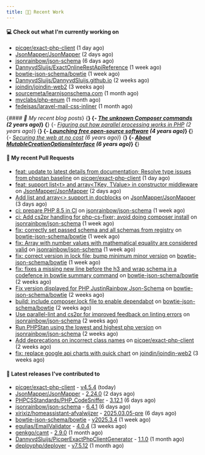 ```yaml
---
title: 👨‍💻 Recent Work
---
```


#### 💻 Check out what I'm currently working on

- [picqer/exact-php-client](https://github.com/picqer/exact-php-client) (1 day ago)
- [JsonMapper/JsonMapper](https://github.com/JsonMapper/JsonMapper) (2 days ago)
- [jsonrainbow/json-schema](https://github.com/jsonrainbow/json-schema) (6 days ago)
- [DannyvdSluijs/ExactOnlineRestApiReference](https://github.com/DannyvdSluijs/ExactOnlineRestApiReference) (1 week ago)
- [bowtie-json-schema/bowtie](https://github.com/bowtie-json-schema/bowtie) (1 week ago)
- [DannyvdSluijs/DannyvdSluijs.github.io](https://github.com/DannyvdSluijs/DannyvdSluijs.github.io) (2 weeks ago)
- [joindin/joindin-web2](https://github.com/joindin/joindin-web2) (3 weeks ago)
- [sourcemeta/learnjsonschema.com](https://github.com/sourcemeta/learnjsonschema.com) (1 month ago)
- [myclabs/php-enum](https://github.com/myclabs/php-enum) (1 month ago)
- [fedeisas/laravel-mail-css-inliner](https://github.com/fedeisas/laravel-mail-css-inliner) (1 month ago)


{*#### 📜 My recent blog posts*}
{**}
{*- [The unknown Composer commands](https://www.dannyvandersluijs.nl/posts/2023-08-25-the-unknown-composer-commands.html) (2 years ago)*}
{**}
{*- [Figuring out how parallel processing works in PHP](https://www.dannyvandersluijs.nl/posts/2023-06-21-figuring-out-how-parallel-processing-works-in-php.html) (2 years ago)*}
{**}
{*- [Launching free open-source software](https://www.dannyvandersluijs.nl/posts/2020-07-02-launching-free-open-source-software.html) (4 years ago)*}
{**}
{*- [Securing the web at no cost](https://www.dannyvandersluijs.nl/posts/2019-02-04-securing-the-web-at-no-cost.html) (6 years ago)*}
{**}
{*- [About MutableCreationOptionsInterface](https://www.dannyvandersluijs.nl/posts/2018-10-15-about-mutable-creation-options-interface.html) (6 years ago)*}
{**}

#### 🔨 My recent Pull Requests

- [feat: update to latest details from documentation; Resolve type issues from phpstan baseline](https://github.com/picqer/exact-php-client/pull/680) on [picqer/exact-php-client](https://github.com/picqer/exact-php-client) (1 day ago)
- [feat: support list&lt;t&gt; and array&lt;TKey, TValue&gt; in constructor middleware](https://github.com/JsonMapper/JsonMapper/pull/194) on [JsonMapper/JsonMapper](https://github.com/JsonMapper/JsonMapper) (2 days ago)
- [Add list and array&lt;&gt; support in docblocks](https://github.com/JsonMapper/JsonMapper/pull/193) on [JsonMapper/JsonMapper](https://github.com/JsonMapper/JsonMapper) (3 days ago)
- [ci: prepare PHP 8.5 in CI](https://github.com/jsonrainbow/json-schema/pull/815) on [jsonrainbow/json-schema](https://github.com/jsonrainbow/json-schema) (1 week ago)
- [ci: Add cs2pr handling for php-cs-fixer; avoid doing composer install](https://github.com/jsonrainbow/json-schema/pull/814) on [jsonrainbow/json-schema](https://github.com/jsonrainbow/json-schema) (1 week ago)
- [fix: correctly set passed schema and all schemas from registry](https://github.com/bowtie-json-schema/bowtie/pull/1927) on [bowtie-json-schema/bowtie](https://github.com/bowtie-json-schema/bowtie) (1 week ago)
- [fix: Array with number values with mathematical equality are considered valid](https://github.com/jsonrainbow/json-schema/pull/813) on [jsonrainbow/json-schema](https://github.com/jsonrainbow/json-schema) (1 week ago)
- [fix: correct version in lock file; bump minimum minor version](https://github.com/bowtie-json-schema/bowtie/pull/1921) on [bowtie-json-schema/bowtie](https://github.com/bowtie-json-schema/bowtie) (1 week ago)
- [fix: fixes a missing new line before the h3 and wrap schema in a codefence in bowtie summary command](https://github.com/bowtie-json-schema/bowtie/pull/1918) on [bowtie-json-schema/bowtie](https://github.com/bowtie-json-schema/bowtie) (2 weeks ago)
- [Fix version displayed for PHP JustinRainbow Json-Schema](https://github.com/bowtie-json-schema/bowtie/pull/1917) on [bowtie-json-schema/bowtie](https://github.com/bowtie-json-schema/bowtie) (2 weeks ago)
- [build: include composer.lock file to enable dependabot](https://github.com/bowtie-json-schema/bowtie/pull/1913) on [bowtie-json-schema/bowtie](https://github.com/bowtie-json-schema/bowtie) (2 weeks ago)
- [Use parallel-lint and cs2pr for improved feedback on linting errors](https://github.com/jsonrainbow/json-schema/pull/812) on [jsonrainbow/json-schema](https://github.com/jsonrainbow/json-schema) (2 weeks ago)
- [Run PHPStan using the lowest and highest php version](https://github.com/jsonrainbow/json-schema/pull/811) on [jsonrainbow/json-schema](https://github.com/jsonrainbow/json-schema) (2 weeks ago)
- [Add deprecations on incorrect class names](https://github.com/picqer/exact-php-client/pull/678) on [picqer/exact-php-client](https://github.com/picqer/exact-php-client) (2 weeks ago)
- [fix: replace google api charts with quick chart](https://github.com/joindin/joindin-web2/pull/927) on [joindin/joindin-web2](https://github.com/joindin/joindin-web2) (3 weeks ago)


#### 🔭 Latest releases I've contributed to

- [picqer/exact-php-client](https://github.com/picqer/exact-php-client) - [v4.5.4](https://github.com/picqer/exact-php-client/releases/tag/v4.5.4) (today)
- [JsonMapper/JsonMapper](https://github.com/JsonMapper/JsonMapper) - [2.24.0](https://github.com/JsonMapper/JsonMapper/releases/tag/2.24.0) (2 days ago)
- [PHPCSStandards/PHP_CodeSniffer](https://github.com/PHPCSStandards/PHP_CodeSniffer) - [3.12.1](https://github.com/PHPCSStandards/PHP_CodeSniffer/releases/tag/3.12.1) (6 days ago)
- [jsonrainbow/json-schema](https://github.com/jsonrainbow/json-schema) - [6.4.1](https://github.com/jsonrainbow/json-schema/releases/tag/6.4.1) (6 days ago)
- [xirixiz/homeassistant-afvalwijzer](https://github.com/xirixiz/homeassistant-afvalwijzer) - [2025.03.05-pre](https://github.com/xirixiz/homeassistant-afvalwijzer/releases/tag/2025.03.05-pre) (6 days ago)
- [bowtie-json-schema/bowtie](https://github.com/bowtie-json-schema/bowtie) - [v2025.3.4](https://github.com/bowtie-json-schema/bowtie/releases/tag/v2025.3.4) (1 week ago)
- [egulias/EmailValidator](https://github.com/egulias/EmailValidator) - [4.0.4](https://github.com/egulias/EmailValidator/releases/tag/4.0.4) (3 weeks ago)
- [genkgo/camt](https://github.com/genkgo/camt) - [2.9.0](https://github.com/genkgo/camt/releases/tag/2.9.0) (1 month ago)
- [DannyvdSluijs/PicqerExactPhpClientGenerator](https://github.com/DannyvdSluijs/PicqerExactPhpClientGenerator) - [1.1.0](https://github.com/DannyvdSluijs/PicqerExactPhpClientGenerator/releases/tag/1.1.0) (1 month ago)
- [deployphp/deployer](https://github.com/deployphp/deployer) - [v7.5.12](https://github.com/deployphp/deployer/releases/tag/v7.5.12) (1 month ago)